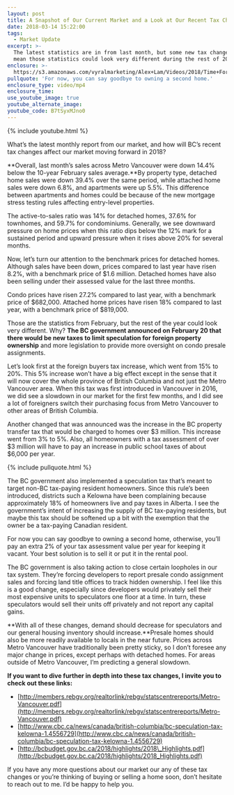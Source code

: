 ```yaml
---
layout: post
title: A Snapshot of Our Current Market and a Look at Our Recent Tax Changes
date: 2018-03-14 15:22:00
tags:
  - Market Update
excerpt: >-
  The latest statistics are in from last month, but some new tax changes could
  mean those statistics could look very different during the rest of 2018.
enclosure: >-
  https://s3.amazonaws.com/vyralmarketing/Alex+Lam/Videos/2018/Time+For+Your+February+Market+Update+-+Vancouver+Real+Estate+Agent.mp4
pullquote: 'For now, you can say goodbye to owning a second home.'
enclosure_type: video/mp4
enclosure_time:
use_youtube_image: true
youtube_alternate_image:
youtube_code: B7tSyxMJno0
---
```


{% include youtube.html %}

What’s the latest monthly report from our market, and how will BC’s recent tax changes affect our market moving forward in 2018?

**Overall, last month’s sales across Metro Vancouver were down 14.4% below the 10-year February sales average.**By property type, detached home sales were down 39.4% over the same period, while attached home sales were down 6.8%, and apartments were up 5.5%. This difference between apartments and homes could be because of the new mortgage stress testing rules affecting entry-level properties.

The active-to-sales ratio was 14% for detached homes, 37.6% for townhomes, and 59.7% for condominiums. Generally, we see downward pressure on home prices when this ratio dips below the 12% mark for a sustained period and upward pressure when it rises above 20% for several months.

Now, let’s turn our attention to the benchmark prices for detached homes. Although sales have been down, prices compared to last year have risen 8.2%, with a benchmark price of $1.6 million. Detached homes have also been selling under their assessed value for the last three months.

Condo prices have risen 27.2% compared to last year, with a benchmark price of $682,000. Attached home prices have risen 18% compared to last year, with a benchmark price of $819,000.

Those are the statistics from February, but the rest of the year could look very different. Why? **The BC government announced on February 20 that there would be new taxes to limit speculation for foreign property ownership** and more legislation to provide more oversight on condo presale assignments.

Let’s look first at the foreign buyers tax increase, which went from 15% to 20%. This 5% increase won’t have a big effect except in the sense that it will now cover the whole province of British Columbia and not just the Metro Vancouver area. When this tax was first introduced in Vancouver in 2016, we did see a slowdown in our market for the first few months, and I did see a lot of foreigners switch their purchasing focus from Metro Vancouver to other areas of British Columbia.

Another changed that was announced was the increase in the BC property transfer tax that would be charged to homes over $3 million. This increase went from 3% to 5%. Also, all homeowners with a tax assessment of over $3 million will have to pay an increase in public school taxes of about $6,000 per year.

{% include pullquote.html %}

The BC government also implemented a speculation tax that’s meant to target non-BC tax-paying resident homeowners. Since this rule’s been introduced, districts such a Kelowna have been complaining because approximately 18% of homeowners live and pay taxes in Alberta. I see the government’s intent of increasing the supply of BC tax-paying residents, but maybe this tax should be softened up a bit with the exemption that the owner be a tax-paying Canadian resident.

For now you can say goodbye to owning a second home, otherwise, you’ll pay an extra 2% of your tax assessment value per year for keeping it vacant. Your best solution is to sell it or put it in the rental pool.

The BC government is also taking action to close certain loopholes in our tax system. They’re forcing developers to report presale condo assignment sales and forcing land title offices to track hidden ownership. I feel like this is a good change, especially since developers would privately sell their most expensive units to speculators one floor at a time. In turn, these speculators would sell their units off privately and not report any capital gains.

**With all of these changes, demand should decrease for speculators and our general housing inventory should increase.**Presale homes should also be more readily available to locals in the near future. Prices across Metro Vancouver have traditionally been pretty sticky, so I don’t foresee any major change in prices, except perhaps with detached homes. For areas outside of Metro Vancouver, I’m predicting a general slowdown.

**If you want to dive further in depth into these tax changes, I invite you to check out these links:**

* [http://members.rebgv.org/realtorlink/rebgv/statscentrereports/Metro-Vancouver.pdf](http://members.rebgv.org/realtorlink/rebgv/statscentrereports/Metro-Vancouver.pdf)
* [http://www.cbc.ca/news/canada/british-columbia/bc-speculation-tax-kelowna-1.4556729](http://www.cbc.ca/news/canada/british-columbia/bc-speculation-tax-kelowna-1.4556729)
* [http://bcbudget.gov.bc.ca/2018/highlights/2018\_Highlights.pdf](http://bcbudget.gov.bc.ca/2018/highlights/2018_Highlights.pdf)

If you have any more questions about our market our any of these tax changes or you’re thinking of buying or selling a home soon, don’t hesitate to reach out to me. I’d be happy to help you.